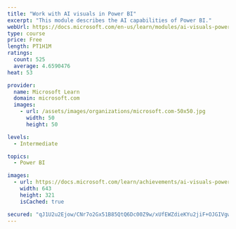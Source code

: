 ```yaml
---
title: "Work with AI visuals in Power BI"
excerpt: "This module describes the AI capabilities of Power BI."
webUrl: https://docs.microsoft.com/en-us/learn/modules/ai-visuals-power-bi/
type: course
price: Free
length: PT1H1M
ratings:
  count: 525
  average: 4.6590476
heat: 53

provider:
  name: Microsoft Learn
  domain: microsoft.com
  images:
    - url: /assets/images/organizations/microsoft.com-50x50.jpg
      width: 50
      height: 50

levels:
  - Intermediate

topics:
  - Power BI

images:
  - url: https://docs.microsoft.com/learn/achievements/ai-visuals-power-bi-social.png
    width: 643
    height: 321
    isCached: true

secured: "qJ1U2u2Ejow/CNr7o2Gx51B85QtQ6Dc00Z9w/xUfEWZdieKYu2jiF+OJGIVgwOfGUwg6tRy56Zvkc7MOjJOyEaVJDeZwswgY/4yyAER3WKTu2ZOSHt7+6H+b5CK5JTqgtf4qYivPSVNsF0L4QjnXi+uDg0y5UrvtzKUx/KNmAOAvzJWB2XabSTabLiz9kFKnrM1b3nN2GL2M1JH4aorE0UxOQiXz81gkNZ67kvhWo3uwV5qofhCKotZxokoFA0rxxL8BRQRMnvrliJm0K/bikKBYL2HMQbeFKzuBPY73jnBxll063uW1R/LouPDLh+lXQ9Z3xIcbK7NA3ueeUzqfqyLn6MH/tDYaxQsxrbYF32UKXBjI/r2NtgpPU1EKyh/uJoOpY5gCYffiEPWqULSg7xC/Dm5Eu8+TZCkvfhfhYmY=;ltFRc8AUK7IWSrp5n/LxRw=="
---
```


